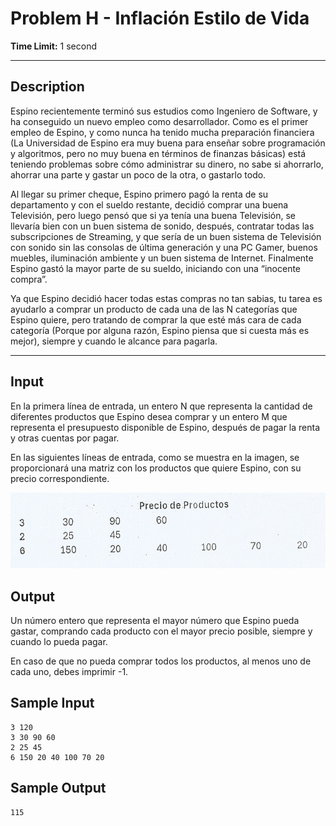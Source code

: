 # Problem H - Inflación Estilo de Vida
  
**Time Limit:** 1 second
  
---
 
## Description
Espino recientemente terminó sus estudios como Ingeniero de Software, y ha conseguido un nuevo empleo como desarrollador. Como es el primer empleo de Espino, y como nunca ha tenido mucha preparación financiera (La Universidad de Espino era muy buena para enseñar sobre programación y algoritmos, pero no muy buena en términos de finanzas básicas) está teniendo problemas sobre cómo administrar su dinero, no sabe si ahorrarlo, ahorrar una parte y gastar un poco de la otra, o gastarlo todo.

Al llegar su primer cheque, Espino primero pagó la renta de su departamento y con el sueldo restante, decidió comprar una buena Televisión, pero luego pensó que si ya tenía una buena Televisión, se llevaría bien con un buen sistema de sonido, después, contratar todas las subscripciones de Streaming, y que sería de un buen sistema de Televisión con sonido sin las consolas de última generación y una PC Gamer, buenos muebles, iluminación ambiente y un buen sistema de Internet. Finalmente Espino gastó la mayor parte de su sueldo, iniciando con una “inocente compra”.

Ya que Espino decidió hacer todas estas compras no tan sabias, tu tarea es ayudarlo a comprar un producto de cada una de las N categorías que Espino quiere, pero tratando de comprar la que esté más cara de cada categoría (Porque por alguna razón, Espino piensa que si cuesta más es mejor), siempre y cuando le alcance para pagarla.
  
  
---
  
## Input
En la primera línea de entrada, un entero N que representa la cantidad de diferentes productos que Espino desea comprar y un entero M que representa el presupuesto disponible de Espino, después de pagar la renta y otras cuentas por pagar.

En las siguientes líneas de entrada, como se muestra en la imagen, se proporcionará una matriz con los productos que quiere Espino, con su precio correspondiente.

![costos](./1.png)

## Output
Un número entero que representa el mayor número que Espino pueda gastar, comprando cada producto con el mayor precio posible, siempre y cuando lo pueda pagar.

En caso de que no pueda comprar todos los productos, al menos uno de cada uno, debes imprimir -1.
  
## Sample Input
```
3 120
3 30 90 60
2 25 45
6 150 20 40 100 70 20
```

## Sample Output
```
115
```